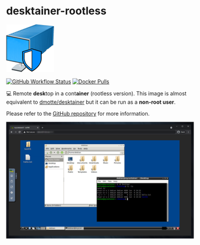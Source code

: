 # desktainer-rootless

![icon](https://raw.githubusercontent.com/dmotte/desktainer-rootless/main/icon-128.png)

[![GitHub Workflow Status](https://img.shields.io/github/workflow/status/dmotte/desktainer-rootless/release?logo=github&style=flat-square)](https://github.com/dmotte/desktainer-rootless/actions)
[![Docker Pulls](https://img.shields.io/docker/pulls/dmotte/desktainer-rootless?logo=docker&style=flat-square)](https://hub.docker.com/r/dmotte/desktainer-rootless)

&#128187; Remote **desk**top in a cont**ainer** (rootless version). This image is almost equivalent to [dmotte/desktainer](https://github.com/dmotte/desktainer) but it can be run as a **non-root user**.

Please refer to the [GitHub repository](https://github.com/dmotte/desktainer-rootless) for more information.

![Screenshot](https://raw.githubusercontent.com/dmotte/desktainer-rootless/main/screen-01.png)
